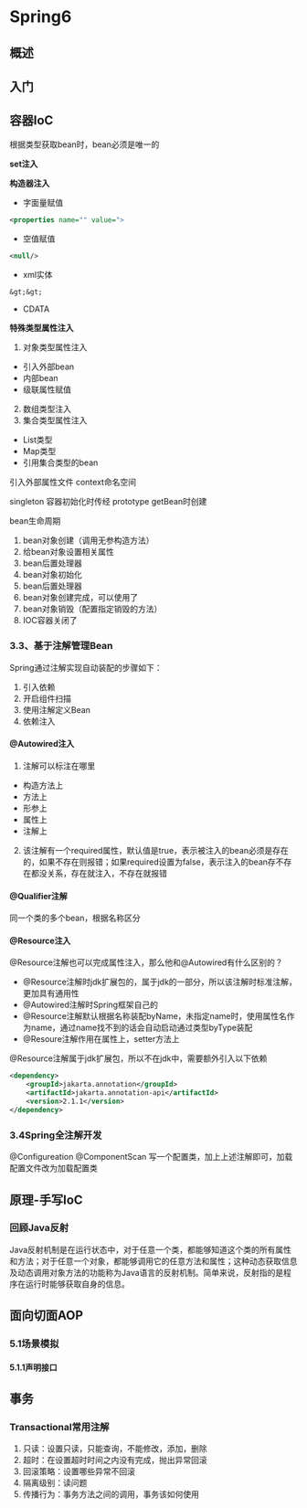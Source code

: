 # Spring6

## 概述

## 入门

## 容器IoC
根据类型获取bean时，bean必须是唯一的

**set注入**

**构造器注入**
* 字面量赋值 
```xml
<properties name="" value=">
```
* 空值赋值
```xml
<null/>
```
* xml实体
```
&gt;&gt;
```
* CDATA

**特殊类型属性注入**
1. 对象类型属性注入
* 引入外部bean
* 内部bean
* 级联属性赋值
2. 数组类型注入
3. 集合类型属性注入
* List类型
* Map类型
* 引用集合类型的bean

引入外部属性文件
context命名空间

singleton   容器初始化时传经
prototype   getBean时创建

bean生命周期
1. bean对象创建（调用无参构造方法）
2. 给bean对象设置相关属性
3. bean后置处理器
4. bean对象初始化
5. bean后置处理器
6. bean对象创建完成，可以使用了
7. bean对象销毁（配置指定销毁的方法）
8. IOC容器关闭了


### 3.3、基于注解管理Bean
Spring通过注解实现自动装配的步骤如下：
1. 引入依赖
2. 开启组件扫描
3. 使用注解定义Bean
4. 依赖注入

#### @Autowired注入
1. 注解可以标注在哪里
* 构造方法上
* 方法上
* 形参上
* 属性上
* 注解上

2. 该注解有一个required属性，默认值是true，表示被注入的bean必须是存在的，如果不存在则报错；如果required设置为false，表示注入的bean存不存在都没关系，存在就注入，不存在就报错
#### @Qualifier注解
同一个类的多个bean，根据名称区分

#### @Resource注入
@Resource注解也可以完成属性注入，那么他和@Autowired有什么区别的？
* @Resource注解时jdk扩展包的，属于jdk的一部分，所以该注解时标准注解，更加具有通用性
* @Autowired注解时Spring框架自己的
* @Resource注解默认根据名称装配byName，未指定name时，使用属性名作为name，通过name找不到的话会自动启动通过类型byType装配
* @Resoure注解作用在属性上，setter方法上

@Resource注解属于jdk扩展包，所以不在jdk中，需要额外引入以下依赖
```xml
<dependency>
    <groupId>jakarta.annotation</groupId>
    <artifactId>jakarta.annotation-api</artifactId>
    <version>2.1.1</version>
</dependency>
```

### 3.4Spring全注解开发
@Configureation
@ComponentScan 写一个配置类，加上上述注解即可，加载配置文件改为加载配置类

## 原理-手写IoC
### 回顾Java反射
Java反射机制是在运行状态中，对于任意一个类，都能够知道这个类的所有属性和方法；对于任意一个对象，都能够调用它的任意方法和属性；这种动态获取信息及动态调用对象方法的功能称为Java语言的反射机制。简单来说，反射指的是程序在运行时能够获取自身的信息。

## 面向切面AOP
### 5.1场景模拟

#### 5.1.1声明接口

## 事务
### Transactional常用注解
1. 只读：设置只读，只能查询，不能修改，添加，删除
2. 超时：在设置超时时间之内没有完成，抛出异常回滚
3. 回滚策略：设置哪些异常不回滚
4. 隔离级别：读问题
5. 传播行为：事务方法之间的调用，事务该如何使用
